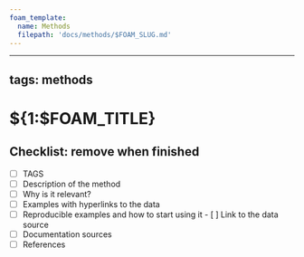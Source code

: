 ```yaml
---
foam_template:
  name: Methods
  filepath: 'docs/methods/$FOAM_SLUG.md'
---
```


---
tags: methods
---

# ${1:$FOAM_TITLE}

## Checklist: remove when finished

- [ ] TAGS
- [ ] Description of the method
- [ ] Why is it relevant?
- [ ] Examples with hyperlinks to the data
- [ ] Reproducible examples and how to start using it
      - [ ] Link to the data source
- [ ] Documentation sources
- [ ] References